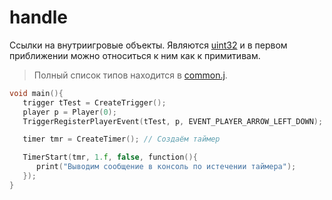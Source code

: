 # handle

Ссылки на внутриигровые объекты. Являются [uint32](integer.md) и в первом приближении можно относиться к ним как к
примитивам.

> Полный список типов находится в [common.j](https://github.com/UnryzeC/UjAPI/blob/main/uJAPIFiles/common.j).  

```C++
void main(){
   trigger tTest = CreateTrigger();
   player p = Player(0);
   TriggerRegisterPlayerEvent(tTest, p, EVENT_PLAYER_ARROW_LEFT_DOWN);

   timer tmr = CreateTimer(); // Создаём таймер 

   TimerStart(tmr, 1.f, false, function(){
      print("Выводим сообщение в консоль по истечении таймера");
   });
}
```